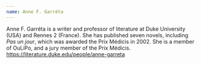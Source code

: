 ```yaml
---
name: Anne F. Garréta
---
```

Anne F. Garréta is a writer and professor of literature at Duke University (USA) and Rennes 2 (France). She has published seven novels, including *Pas un jour*, which was awarded the Prix Médicis in 2002. She is a member of OuLiPo, and a jury member of the Prix Médicis. https://literature.duke.edu/people/anne-garreta